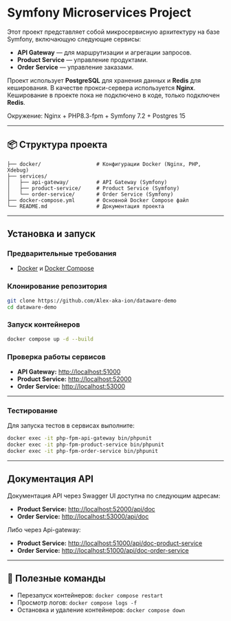 # Symfony Microservices Project

Этот проект представляет собой микросервисную архитектуру на базе Symfony, включающую следующие сервисы:

- **API Gateway** — для маршрутизации и агрегации запросов.
- **Product Service** — управление продуктами.
- **Order Service** — управление заказами.

Проект использует **PostgreSQL** для хранения данных и **Redis** для кеширования. В качестве прокси-сервера используется **Nginx**.
Кеширование в проекте пока не подключено в коде, только подключен **Redis**.

Окружение: Nginx + PHP8.3-fpm + Symfony 7.2 + Postgres 15

---

## 📦 Структура проекта

```
├── docker/                  # Конфигурации Docker (Nginx, PHP, Xdebug)
├── services/
│   ├── api-gateway/         # API Gateway (Symfony)
│   ├── product-service/     # Product Service (Symfony)
│   └── order-service/       # Order Service (Symfony)
├── docker-compose.yml       # Основной Docker Compose файл
└── README.md                # Документация проекта
```

---

## Установка и запуск

### Предварительные требования

- [Docker](https://www.docker.com/) и [Docker Compose](https://docs.docker.com/compose/install/)

### Клонирование репозитория

```bash
git clone https://github.com/Alex-aka-ion/dataware-demo
cd dataware-demo
```

### Запуск контейнеров

```bash
docker compose up -d --build
```

### Проверка работы сервисов

- **API Gateway:** [http://localhost:51000](http://localhost:51000)
- **Product Service:** [http://localhost:52000](http://localhost:52000)
- **Order Service:** [http://localhost:53000](http://localhost:53000)

---

### Тестирование

Для запуска тестов в сервисах выполните:

```bash
docker exec -it php-fpm-api-gateway bin/phpunit
docker exec -it php-fpm-product-service bin/phpunit
docker exec -it php-fpm-order-service bin/phpunit
```

---

## Документация API

Документация API через Swagger UI доступна по следующим адресам:

- **Product Service:** [http://localhost:52000/api/doc](http://localhost:52000/api/doc)
- **Order Service:** [http://localhost:53000/api/doc](http://localhost:53000/api/doc)

Либо через Api-gateway:
- **Product Service:** [http://localhost:51000/api/doc-product-service](http://localhost:51000/api/doc-product-service)
- **Order Service:** [http://localhost:51000/api/doc-order-service](http://localhost:51000/api/doc-order-service)

---

## 🚓 Полезные команды

- Перезапуск контейнеров: `docker compose restart`
- Просмотр логов: `docker compose logs -f`
- Остановка и удаление контейнеров: `docker compose down`

